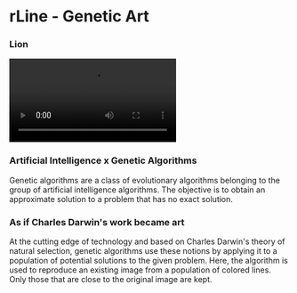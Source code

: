 # rLine - Genetic Art

### Lion

![](https://i.imgur.com/t6y7T2D.mp4)

### Artificial Intelligence x Genetic Algorithms
Genetic algorithms are a class of evolutionary algorithms belonging to the group of artificial intelligence algorithms. The objective is to obtain an approximate solution to a problem that has no exact solution.

### As if Charles Darwin's work became art
At the cutting edge of technology and based on Charles Darwin's theory of natural selection, genetic algorithms use these notions by applying it to a population of potential solutions to the given problem. Here, the algorithm is used to reproduce an existing image from a population of colored lines. Only those that are close to the original image are kept.
